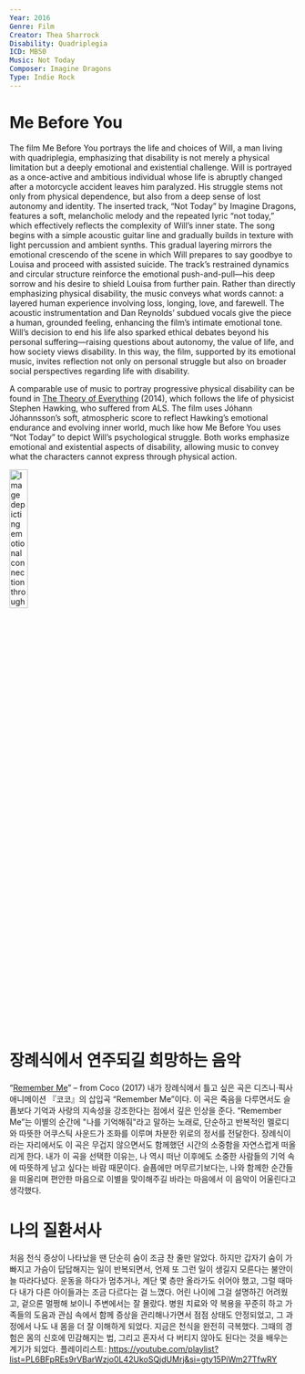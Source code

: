 ```yaml
---
Year: 2016
Genre: Film
Creator: Thea Sharrock
Disability: Quadriplegia
ICD: MB50
Music: Not Today
Composer: Imagine Dragons
Type: Indie Rock
---
```


# Me Before You

The film Me Before You portrays the life and choices of Will, a man living with quadriplegia, emphasizing that disability is not merely a physical limitation but a deeply emotional and existential challenge. Will is portrayed as a once-active and ambitious individual whose life is abruptly changed after a motorcycle accident leaves him paralyzed. His struggle stems not only from physical dependence, but also from a deep sense of lost autonomy and identity.
The inserted track, “Not Today” by Imagine Dragons, features a soft, melancholic melody and the repeated lyric “not today,” which effectively reflects the complexity of Will’s inner state. The song begins with a simple acoustic guitar line and gradually builds in texture with light percussion and ambient synths. This gradual layering mirrors the emotional crescendo of the scene in which Will prepares to say goodbye to Louisa and proceed with assisted suicide. The track’s restrained dynamics and circular structure reinforce the emotional push-and-pull—his deep sorrow and his desire to shield Louisa from further pain.
Rather than directly emphasizing physical disability, the music conveys what words cannot: a layered human experience involving loss, longing, love, and farewell. The acoustic instrumentation and Dan Reynolds’ subdued vocals give the piece a human, grounded feeling, enhancing the film’s intimate emotional tone.
Will’s decision to end his life also sparked ethical debates beyond his personal suffering—raising questions about autonomy, the value of life, and how society views disability. In this way, the film, supported by its emotional music, invites reflection not only on personal struggle but also on broader social perspectives regarding life with disability.

A comparable use of music to portray progressive physical disability can be found in [The Theory of Everything](lee_jiseong.md) (2014), which follows the life of physicist Stephen Hawking, who suffered from ALS. The film uses Jóhann Jóhannsson’s soft, atmospheric score to reflect Hawking’s emotional endurance and evolving inner world, much like how Me Before You uses “Not Today” to depict Will’s psychological struggle. Both works emphasize emotional and existential aspects of disability, allowing music to convey what the characters cannot express through physical action.

<img src="./chang_hyomin_img.png" alt="Image depicting emotional connection through quadriplegia" style="width:25%;" />

# 장례식에서 연주되길 희망하는 음악
“[Remember Me](https://www.youtube.com/watch?v=KP_XkN2v7OM&list=RDKP_XkN2v7OM&start_radio=1)” – from Coco (2017)
내가 장례식에서 틀고 싶은 곡은 디즈니·픽사 애니메이션 『코코』의 삽입곡 “Remember Me”이다. 이 곡은 죽음을 다루면서도 슬픔보다 기억과 사랑의 지속성을 강조한다는 점에서 깊은 인상을 준다.
“Remember Me”는 이별의 순간에 "나를 기억해줘"라고 말하는 노래로, 단순하고 반복적인 멜로디와 따뜻한 어쿠스틱 사운드가 조화를 이루며 차분한 위로의 정서를 전달한다. 장례식이라는 자리에서도 이 곡은 무겁지 않으면서도 함께했던 시간의 소중함을 자연스럽게 떠올리게 한다.
내가 이 곡을 선택한 이유는, 나 역시 떠난 이후에도 소중한 사람들의 기억 속에 따뜻하게 남고 싶다는 바람 때문이다. 슬픔에만 머무르기보다는, 나와 함께한 순간들을 떠올리며 편안한 마음으로 이별을 맞이해주길 바라는 마음에서 이 음악이 어울린다고 생각했다.

# 나의 질환서사
처음 천식 증상이 나타났을 땐 단순히 숨이 조금 찬 줄만 알았다. 하지만 갑자기 숨이 가빠지고 가슴이 답답해지는 일이 반복되면서, 언제 또 그런 일이 생길지 모른다는 불안이 늘 따라다녔다.
운동을 하다가 멈추거나, 계단 몇 층만 올라가도 쉬어야 했고, 그럴 때마다 내가 다른 아이들과는 조금 다르다는 걸 느꼈다. 어린 나이에 그걸 설명하긴 어려웠고, 겉으론 멀쩡해 보이니 주변에서는 잘 몰랐다. 병원 치료와 약 복용을 꾸준히 하고 가족들의 도움과 관심 속에서 함께 증상을 관리해나가면서 점점 상태도 안정되었고, 그 과정에서 나도 내 몸을 더 잘 이해하게 되었다.
지금은 천식을 완전히 극복했다. 그때의 경험은 몸의 신호에 민감해지는 법, 그리고 혼자서 다 버티지 않아도 된다는 것을 배우는 계기가 되었다.
플레이리스트: https://youtube.com/playlist?list=PL6BFpREs9rVBarWzjo0L42UkoSQjdUMrj&si=gty15PiWm27TfwRY


